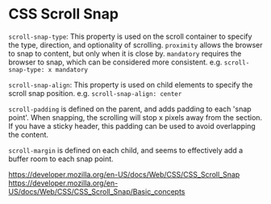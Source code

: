 # CSS Scroll Snap

`scroll-snap-type`: This property is used on the scroll container to specify the type, direction, and optionality of scrolling.
`proximity` allows the browser to snap to content, but only when it is close by. `mandatory` requires the browser to snap, which can be considered more consistent.
	e.g. `scroll-snap-type: x mandatory`

`scroll-snap-align`: This property is used on child elements to specify the scroll snap position.
	e.g. `scroll-snap-align: center`

`scroll-padding` is defined on the parent, and adds padding to each 'snap point'. When snapping, the scrolling will stop x pixels away from the section.
If you have a sticky header, this padding can be used to avoid overlapping the content. 

`scroll-margin` is defined on each child, and seems to effectively add a buffer room to each snap point.

https://developer.mozilla.org/en-US/docs/Web/CSS/CSS_Scroll_Snap
https://developer.mozilla.org/en-US/docs/Web/CSS/CSS_Scroll_Snap/Basic_concepts